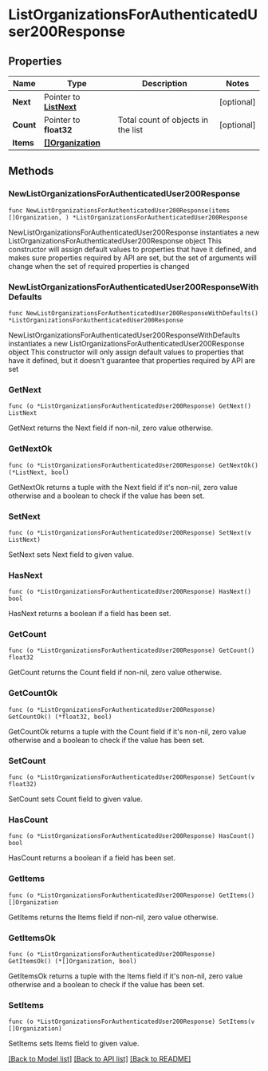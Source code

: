 # ListOrganizationsForAuthenticatedUser200Response

## Properties

Name | Type | Description | Notes
------------ | ------------- | ------------- | -------------
**Next** | Pointer to [**ListNext**](ListNext.md) |  | [optional] 
**Count** | Pointer to **float32** | Total count of objects in the list | [optional] 
**Items** | [**[]Organization**](Organization.md) |  | 

## Methods

### NewListOrganizationsForAuthenticatedUser200Response

`func NewListOrganizationsForAuthenticatedUser200Response(items []Organization, ) *ListOrganizationsForAuthenticatedUser200Response`

NewListOrganizationsForAuthenticatedUser200Response instantiates a new ListOrganizationsForAuthenticatedUser200Response object
This constructor will assign default values to properties that have it defined,
and makes sure properties required by API are set, but the set of arguments
will change when the set of required properties is changed

### NewListOrganizationsForAuthenticatedUser200ResponseWithDefaults

`func NewListOrganizationsForAuthenticatedUser200ResponseWithDefaults() *ListOrganizationsForAuthenticatedUser200Response`

NewListOrganizationsForAuthenticatedUser200ResponseWithDefaults instantiates a new ListOrganizationsForAuthenticatedUser200Response object
This constructor will only assign default values to properties that have it defined,
but it doesn't guarantee that properties required by API are set

### GetNext

`func (o *ListOrganizationsForAuthenticatedUser200Response) GetNext() ListNext`

GetNext returns the Next field if non-nil, zero value otherwise.

### GetNextOk

`func (o *ListOrganizationsForAuthenticatedUser200Response) GetNextOk() (*ListNext, bool)`

GetNextOk returns a tuple with the Next field if it's non-nil, zero value otherwise
and a boolean to check if the value has been set.

### SetNext

`func (o *ListOrganizationsForAuthenticatedUser200Response) SetNext(v ListNext)`

SetNext sets Next field to given value.

### HasNext

`func (o *ListOrganizationsForAuthenticatedUser200Response) HasNext() bool`

HasNext returns a boolean if a field has been set.

### GetCount

`func (o *ListOrganizationsForAuthenticatedUser200Response) GetCount() float32`

GetCount returns the Count field if non-nil, zero value otherwise.

### GetCountOk

`func (o *ListOrganizationsForAuthenticatedUser200Response) GetCountOk() (*float32, bool)`

GetCountOk returns a tuple with the Count field if it's non-nil, zero value otherwise
and a boolean to check if the value has been set.

### SetCount

`func (o *ListOrganizationsForAuthenticatedUser200Response) SetCount(v float32)`

SetCount sets Count field to given value.

### HasCount

`func (o *ListOrganizationsForAuthenticatedUser200Response) HasCount() bool`

HasCount returns a boolean if a field has been set.

### GetItems

`func (o *ListOrganizationsForAuthenticatedUser200Response) GetItems() []Organization`

GetItems returns the Items field if non-nil, zero value otherwise.

### GetItemsOk

`func (o *ListOrganizationsForAuthenticatedUser200Response) GetItemsOk() (*[]Organization, bool)`

GetItemsOk returns a tuple with the Items field if it's non-nil, zero value otherwise
and a boolean to check if the value has been set.

### SetItems

`func (o *ListOrganizationsForAuthenticatedUser200Response) SetItems(v []Organization)`

SetItems sets Items field to given value.



[[Back to Model list]](../README.md#documentation-for-models) [[Back to API list]](../README.md#documentation-for-api-endpoints) [[Back to README]](../README.md)


